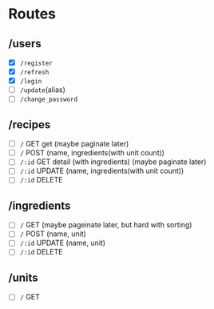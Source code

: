 # Routes
## /users
- [x] `/register`
- [x] `/refresh`
- [x] `/login`
- [ ] `/update`(alias)
- [ ] `/change_password`
## /recipes
- [ ] `/` GET get (maybe paginate later)
- [ ] `/` POST (name, ingredients(with unit count))
- [ ] `/:id` GET detail (with ingredients) (maybe paginate later)
- [ ] `/:id` UPDATE (name, ingredients(with unit count))
- [ ] `/:id` DELETE
## /ingredients
- [ ] `/` GET (maybe pageinate later, but hard with sorting)
- [ ] `/` POST (name, unit)
- [ ] `/:id` UPDATE (name, unit)
- [ ] `/:id` DELETE
## /units
- [ ] `/` GET
